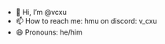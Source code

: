 - 👋 Hi, I’m @vcxu
- 📫 How to reach me: hmu on discord: v_cxu
- 😄 Pronouns: he/him

<!---
vcxu/vcxu is a ✨ special ✨ repository because its `README.md` (this file) appears on your GitHub profile.
You can click the Preview link to take a look at your changes.
--->
